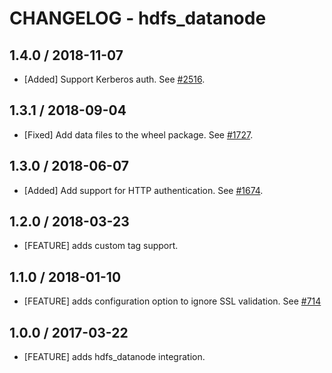 # CHANGELOG - hdfs_datanode

## 1.4.0 / 2018-11-07

* [Added] Support Kerberos auth. See [#2516](https://github.com/DataDog/integrations-core/pull/2516).

## 1.3.1 / 2018-09-04

* [Fixed] Add data files to the wheel package. See [#1727](https://github.com/DataDog/integrations-core/pull/1727).

## 1.3.0 / 2018-06-07

* [Added] Add support for HTTP authentication. See [#1674](https://github.com/DataDog/integrations-core/pull/1674).

## 1.2.0 / 2018-03-23

* [FEATURE] adds custom tag support.

## 1.1.0 / 2018-01-10

* [FEATURE] adds configuration option to ignore SSL validation. See [#714][]

## 1.0.0 / 2017-03-22

* [FEATURE] adds hdfs_datanode integration.

[#714]: https://github.com/DataDog/integrations-core/issues/714

